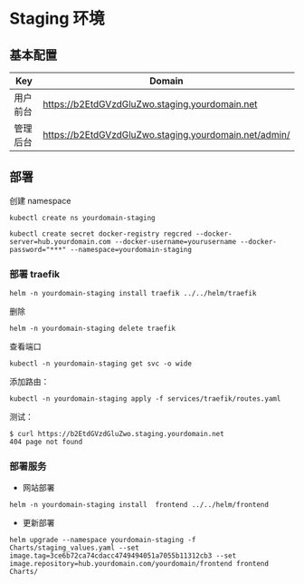 # Staging 环境

## 基本配置

| Key | Domain |
|------|-------|
| 用户前台 | https://b2EtdGVzdGluZwo.staging.yourdomain.net |
| 管理后台 | https://b2EtdGVzdGluZwo.staging.yourdomain.net/admin/ |

## 部署

创建 namespace

```
kubectl create ns yourdomain-staging
```

```
kubectl create secret docker-registry regcred --docker-server=hub.yourdomain.com --docker-username=yourusername --docker-password="***" --namespace=yourdomain-staging
```

### 部署 traefik

```
helm -n yourdomain-staging install traefik ../../helm/traefik
```

删除

```
helm -n yourdomain-staging delete traefik
```


查看端口

```
kubectl -n yourdomain-staging get svc -o wide
```


添加路由：

```
kubectl -n yourdomain-staging apply -f services/traefik/routes.yaml
```

测试：

```
$ curl https://b2EtdGVzdGluZwo.staging.yourdomain.net
404 page not found
```

### 部署服务

- 网站部署

```
helm -n yourdomain-staging install  frontend ../../helm/frontend
```

- 更新部署
```
helm upgrade --namespace yourdomain-staging -f Charts/staging_values.yaml --set image.tag=3ce6b72ca74cdacc4749494051a7055b11312cb3 --set image.repository=hub.yourdomain.com/yourdomain/frontend frontend Charts/
```
